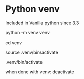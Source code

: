 # Python venv

Included in Vanilla python since 3.3

python -m venv venv

cd venv

source .venv/bin/activate

.venv/bin/activate

when done with venv: deactivate
